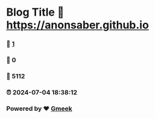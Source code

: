 # Blog Title :link: https://anonsaber.github.io 
### :page_facing_up: [1](https://anonsaber.github.io/tag.html) 
### :speech_balloon: 0 
### :hibiscus: 5112 
### :alarm_clock: 2024-07-04 18:38:12 
### Powered by :heart: [Gmeek](https://github.com/Meekdai/Gmeek)
